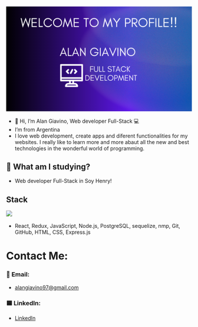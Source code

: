 ![](https://github.com/AlanGiavino/Alan-Giavino/blob/main/Welcome.png?raw=true)
- 👋 Hi, I’m Alan Giavino, Web developer Full-Stack 💻
- I’m from Argentina 
- I love web development, create apps and diferent functionalities for my websites. I really like to learn more and more abaut all the new and best technologies in the wonderful world of programming.
## 📖 What am I studying? 
- Web developer Full-Stack in Soy Henry!
## Stack
![](https://user-images.githubusercontent.com/81318237/130743843-cf775766-e8a3-469c-a831-616739fb332d.jpg)
- React, Redux, JavaScript, Node.js, PostgreSQL, sequelize, nmp, Git, GitHub, HTML, CSS, Express.js
# Contact Me:
### 📧 Email:
- alangiavino97@gmail.com
### 🟦 LinkedIn:
- [LinkedIn](https://www.linkedin.com/in/matias-garridodev/)



